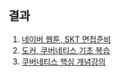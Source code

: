 ## 결과

1. [네이버 웹툰, SKT 면접준비](image/interview.png)
2. [도커, 쿠버네티스 기초 복습](docker_k8s.md)
3. [쿠버네티스 핵심 개념강의](image/k8s.png)